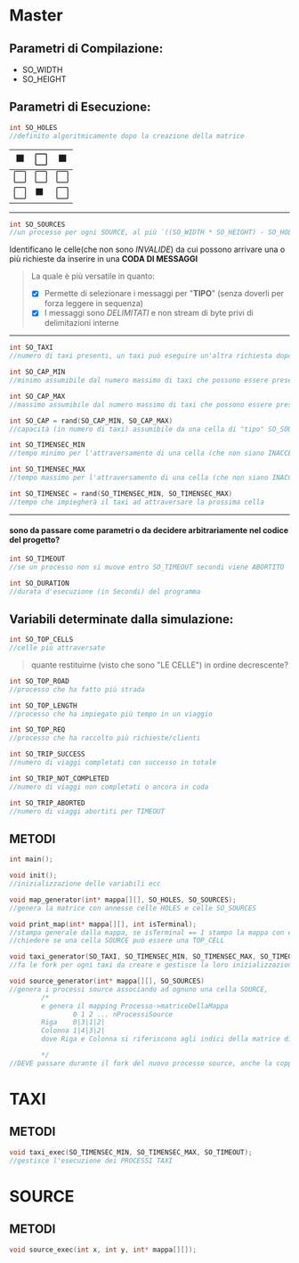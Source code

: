 # Master

## Parametri di Compilazione:
- SO_WIDTH
- SO_HEIGHT

## Parametri di Esecuzione:
```c
int SO_HOLES
//definito algoritmicamente dopo la creazione della matrice
```
⬛|⬜|⬛
-|-|-
⬜|⬜|⬜
⬜|⬛|⬜

***

```c
int SO_SOURCES
//un processo per ogni SOURCE, al più `((SO_WIDTH * SO_HEIGHT) - SO_HOLES)`
```

Identificano le celle(che non sono *INVALIDE*) da cui possono arrivare una o più richieste da inserire in una **CODA DI MESSAGGI**

> La quale è più versatile in quanto:
> - [x] Permette di selezionare i messaggi per "**TIPO**" (senza doverli per forza leggere in sequenza)
> - [x] I messaggi sono *DELIMITATI* e non stream di byte privi di delimitazioni interne

***

```c
int SO_TAXI
//numero di taxi presenti, un taxi può eseguire un'altra richiesta dopo averne terminata una
```

```c
int SO_CAP_MIN
//minimo assumibile dal numero massimo di taxi che possono essere presenti in una cella contemporaneamente
```

```c
int SO_CAP_MAX
//massimo assumibile dal numero massimo di taxi che possono essere presenti in una cella contemporaneamente
```

```c
int SO_CAP = rand(SO_CAP_MIN, SO_CAP_MAX)
//capacità (in numero di taxi) assumibile da una cella di "tipo" SO_SOURCES
```

```c
int SO_TIMENSEC_MIN
//tempo minimo per l'attraversamento di una cella (che non siano INACCESSIBILI)
```

```c
int SO_TIMENSEC_MAX
//tempo massimo per l'attraversamento di una cella (che non siano INACCESSIBILI)
```

```c
int SO_TIMENSEC = rand(SO_TIMENSEC_MIN, SO_TIMENSEC_MAX)
//tempo che impiegherà il taxi ad attraversare la prossima cella 
```

***

#### sono da passare come parametri o da decidere arbitrariamente nel codice del progetto?

```c
int SO_TIMEOUT
//se un processo non si muove entro SO_TIMEOUT secondi viene ABORTITO
```

```c
int SO_DURATION
//durata d'esecuzione (in Secondi) del programma
```
## Variabili determinate dalla simulazione:

```c
int SO_TOP_CELLS
//celle più attraversate
```
> quante restituirne (visto che sono "LE CELLE") in ordine decrescente?

```c
int SO_TOP_ROAD
//processo che ha fatto più strada
```

```c
int SO_TOP_LENGTH
//processo che ha impiegato più tempo in un viaggio
```

```c
int SO_TOP_REQ
//processo che ha raccolto più richieste/clienti
```

```c
int SO_TRIP_SUCCESS
//numero di viaggi completati con successo in totale
```

```c
int SO_TRIP_NOT_COMPLETED
//numero di viaggi non completati o ancora in coda
```

```c
int SO_TRIP_ABORTED
//numero di viaggi abortiti per TIMEOUT
```

## METODI
```c
int main();

void init(); 
//inizializzazione delle variabili ecc

void map_generator(int* mappa[][], SO_HOLES, SO_SOURCES); 
//genera la matrice con annesse celle HOLES e celle SO_SOURCES

void print_map(int* mappa[][], int isTerminal);
//stampa generale dalla mappa, se isTerminal == 1 stampo la mappa con evidenziate SOURCES e SO_TOP_CELLS
//chiedere se una cella SOURCE può essere una TOP_CELL 

void taxi_generator(SO_TAXI, SO_TIMENSEC_MIN, SO_TIMENSEC_MAX, SO_TIMEOUT);
//fa le fork per ogni taxi da creare e gestisce la loro inizializzazione, chiama taxi_exec(SO_TIMENSEC_MIN, SO_TIMENSEC_MAX, SO_TIMEOUT);

void source_generator(int* mappa[][], SO_SOURCES)
//genera i processi source associando ad ognuno una cella SOURCE, 
        /*
        e genera il mapping Processo->matriceDellaMappa
                0 1 2 ... nProcessiSource
        Riga    0|3|1|2|
        Colonna 1|4|3|2|
        dove Riga e Colonna si riferiscono agli indici della matrice di interi che contiene la mappa

        */
//DEVE passare durante il fork del nuovo processo source, anche la coppia [riga][col] associata al processo appena forkato source
```
# TAXI

## METODI

```c
void taxi_exec(SO_TIMENSEC_MIN, SO_TIMENSEC_MAX, SO_TIMEOUT);
//gestisce l'esecuzione dei PROCESSI TAXI
```

# SOURCE

## METODI

```c
void source_exec(int x, int y, int* mappa[][]);
```
